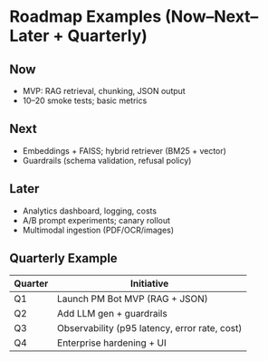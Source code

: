 # Roadmap Examples (Now–Next–Later + Quarterly)

## Now
- MVP: RAG retrieval, chunking, JSON output
- 10–20 smoke tests; basic metrics

## Next
- Embeddings + FAISS; hybrid retriever (BM25 + vector)
- Guardrails (schema validation, refusal policy)

## Later
- Analytics dashboard, logging, costs
- A/B prompt experiments; canary rollout
- Multimodal ingestion (PDF/OCR/images)

## Quarterly Example
| Quarter | Initiative                                  |
|---------|----------------------------------------------|
| Q1      | Launch PM Bot MVP (RAG + JSON)               |
| Q2      | Add LLM gen + guardrails                     |
| Q3      | Observability (p95 latency, error rate, cost)|
| Q4      | Enterprise hardening + UI                    |
